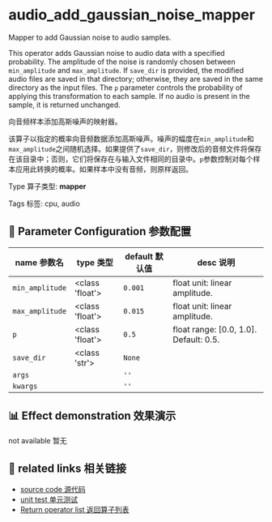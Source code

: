 # audio_add_gaussian_noise_mapper

Mapper to add Gaussian noise to audio samples.

This operator adds Gaussian noise to audio data with a specified probability. The amplitude of the noise is randomly chosen between `min_amplitude` and `max_amplitude`. If `save_dir` is provided, the modified audio files are saved in that directory; otherwise, they are saved in the same directory as the input files. The `p` parameter controls the probability of applying this transformation to each sample. If no audio is present in the sample, it is returned unchanged.

向音频样本添加高斯噪声的映射器。

该算子以指定的概率向音频数据添加高斯噪声。噪声的幅度在`min_amplitude`和`max_amplitude`之间随机选择。如果提供了`save_dir`，则修改后的音频文件将保存在该目录中；否则，它们将保存在与输入文件相同的目录中。`p`参数控制对每个样本应用此转换的概率。如果样本中没有音频，则原样返回。

Type 算子类型: **mapper**

Tags 标签: cpu, audio

## 🔧 Parameter Configuration 参数配置
| name 参数名 | type 类型 | default 默认值 | desc 说明 |
|--------|------|--------|------|
| `min_amplitude` | <class 'float'> | `0.001` | float unit: linear amplitude. |
| `max_amplitude` | <class 'float'> | `0.015` | float unit: linear amplitude. |
| `p` | <class 'float'> | `0.5` | float range: [0.0, 1.0].  Default: 0.5. |
| `save_dir` | <class 'str'> | `None` |  |
| `args` |  | `''` |  |
| `kwargs` |  | `''` |  |

## 📊 Effect demonstration 效果演示
not available 暂无

## 🔗 related links 相关链接
- [source code 源代码](../../../data_juicer/ops/mapper/audio_add_gaussian_noise_mapper.py)
- [unit test 单元测试](../../../tests/ops/mapper/test_audio_add_gaussian_noise_mapper.py)
- [Return operator list 返回算子列表](../../Operators.md)